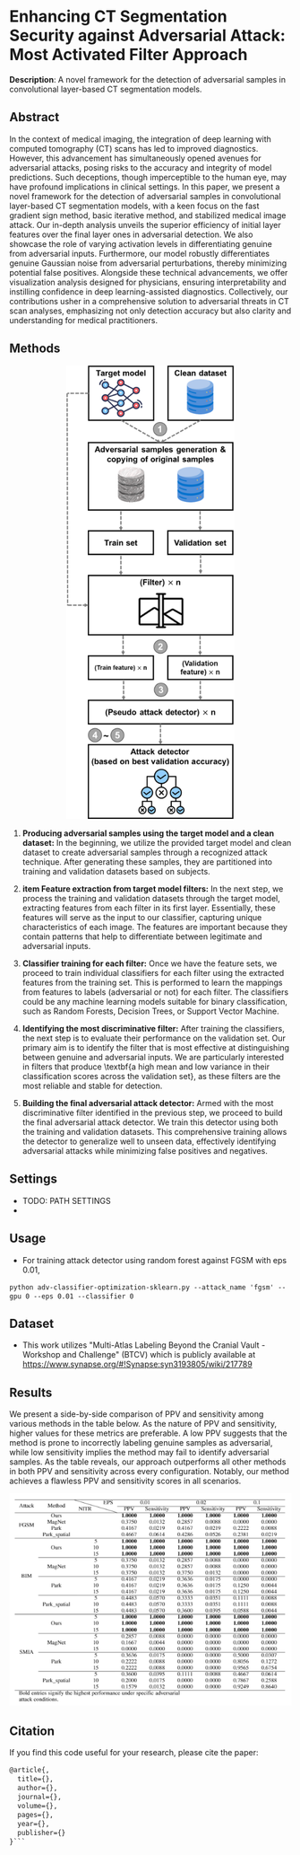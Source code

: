 # Enhancing CT Segmentation Security against Adversarial Attack: Most Activated Filter Approach

**Description**: A novel framework for the detection of adversarial samples in convolutional layer-based CT segmentation models.

## Abstract
In the context of medical imaging, the integration of deep learning with computed tomography (CT) scans has led to improved diagnostics. However, this advancement has simultaneously opened avenues for adversarial attacks, posing risks to the accuracy and integrity of model predictions. Such deceptions, though imperceptible to the human eye, may have profound implications in clinical settings. In this paper, we present a novel framework for the detection of adversarial samples in convolutional layer-based CT segmentation models, with a keen focus on the fast gradient sign method, basic iterative method, and stabilized medical image attack. Our in-depth analysis unveils the superior efficiency of initial layer features over the final layer ones in adversarial detection. We also showcase the role of varying activation levels in differentiating genuine from adversarial inputs. Furthermore, our model robustly differentiates genuine Gaussian noise from adversarial perturbations, thereby minimizing potential false positives. Alongside these technical advancements, we offer visualization analysis designed for physicians, ensuring interpretability and instilling confidence in deep learning-assisted diagnostics. Collectively, our contributions usher in a comprehensive solution to adversarial threats in CT scan analyses, emphasizing not only detection accuracy but also clarity and understanding for medical practitioners.


## Methods
<p align="center">
<img src="./figures/method_diagram.png" width="300">
</p>

1. **Producing adversarial samples using the target model and a clean dataset:** In the beginning, we utilize the provided target model and clean dataset to create adversarial samples through a recognized attack technique. After generating these samples, they are partitioned into training and validation datasets based on subjects.

2. **item Feature extraction from target model filters:** In the next step, we process the training and validation datasets through the target model, extracting features from each filter in its first layer. Essentially, these features will serve as the input to our classifier, capturing unique characteristics of each image. The features are important because they contain patterns that help to differentiate between legitimate and adversarial inputs.

3. **Classifier training for each filter:** Once we have the feature sets, we proceed to train individual classifiers for each filter using the extracted features from the training set. This is performed to learn the mappings from features to labels (adversarial or not) for each filter. The classifiers could be any machine learning models suitable for binary classification, such as Random Forests, Decision Trees, or Support Vector Machine.

4. **Identifying the most discriminative filter:** After training the classifiers, the next step is to evaluate their performance on the validation set. Our primary aim is to identify the filter that is most effective at distinguishing between genuine and adversarial inputs. We are particularly interested in filters that produce \textbf{a high mean and low variance in their classification scores across the validation set}, as these filters are the most reliable and stable for detection.

5. **Building the final adversarial attack detector:** Armed with the most discriminative filter identified in the previous step, we proceed to build the final adversarial attack detector. We train this detector using both the training and validation datasets. This comprehensive training allows the detector to generalize well to unseen data, effectively identifying adversarial attacks while minimizing false positives and negatives.


## Settings
* TODO: PATH SETTINGS
* 
## Usage
* For training attack detector using random forest against FGSM with eps 0.01, 
```
python adv-classifier-optimization-sklearn.py --attack_name 'fgsm' --gpu 0 --eps 0.01 --classifier 0
```

## Dataset
* This work utilizes "Multi-Atlas Labeling Beyond the Cranial Vault - Workshop and Challenge" (BTCV) which is publicly available at https://www.synapse.org/#!Synapse:syn3193805/wiki/217789

## Results
We present a side-by-side comparison of PPV and sensitivity among various methods in the table below. As the nature of PPV and sensitivity, higher values for these metrics are preferable. A low PPV suggests that the method is prone to incorrectly labeling genuine samples as adversarial, while low sensitivity implies the method may fail to identify adversarial samples. As the table reveals, our approach outperforms all other methods in both PPV and sensitivity across every configuration. Notably, our method achieves a flawless PPV and sensitivity scores in all scenarios. 

<p align="center">
<img src="./figures/precision_recall.PNG" width="600">
</p>

## Citation
If you find this code useful for your research, please cite the paper:
```
@article{,
  title={},
  author={},
  journal={},
  volume={},
  pages={},
  year={},
  publisher={}
}```
